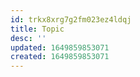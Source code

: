 ```yaml
---
id: trkx8xrg7g2fm023ez4ldqj
title: Topic
desc: ''
updated: 1649859853071
created: 1649859853071
---
```


